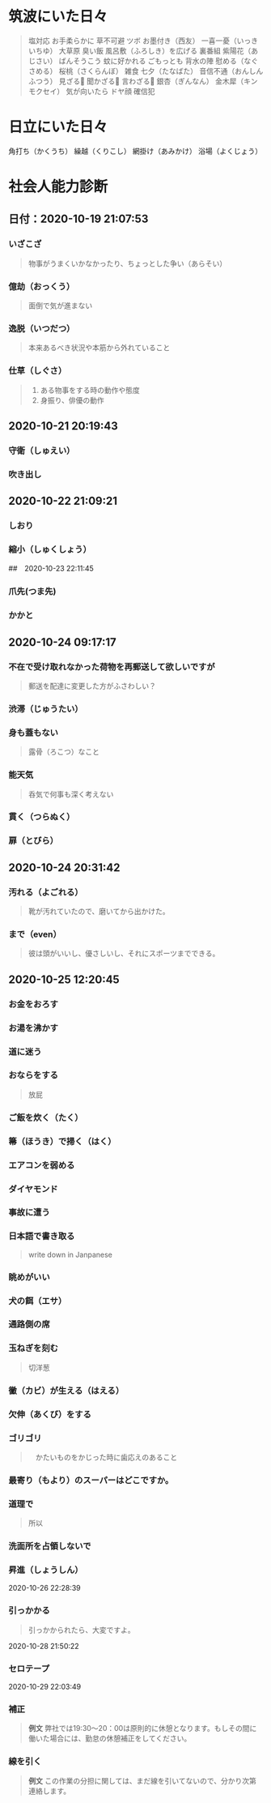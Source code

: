 # 筑波にいた日々
> 塩対応
> お手柔らかに
> 草不可避
> ツボ
> お墨付き（西友）
> 一喜一憂（いっきいちゆ）
> 大草原
> 臭い飯
> 風呂敷（ふろしき）を広げる
> 裏番組
> 紫陽花（あじさい）
> ばんそうこう
> 蚊に好かれる
> ごもっとも
> 背水の陣
> 慰める（なぐさめる）
> 桜桃（さくらんぼ）
> 雑食
> 七夕（たなばた）
> 音信不通（おんしんふつう）
> 見ざる🙈
> 聞かざる🙉
> 言わざる🙊
> 銀杏（ぎんなん）
> 金木犀（キンモクセイ）
> 気が向いたら
> ドヤ顔
> 確信犯

# 日立にいた日々

角打ち（かくうち）
繰越（くりこし）
網掛け（あみかけ）
浴場（よくじょう）

# 社会人能力診断

## 日付：2020-10-19 21:07:53

### いざこざ
> 物事がうまくいかなかったり、ちょっとした争い（あらそい）

### 億劫（おっくう）
> 面倒で気が進まない

### 逸脱（いつだつ）
> 本来あるべき状況や本筋から外れていること

### 仕草（しぐさ）
> 1. ある物事をする時の動作や態度
> 2. 身振り、俳優の動作


## 2020-10-21 20:19:43
### 守衛（しゅえい）

### 吹き出し

## 2020-10-22 21:09:21
### しおり
### 縮小（しゅくしょう）

##　2020-10-23 22:11:45
### 爪先(つま先)
### かかと

## 2020-10-24 09:17:17
### 不在で受け取れなかった荷物を再郵送して欲しいですが
> 郵送を配達に変更した方がふさわしい？

### 渋滞（じゅうたい）
### 身も蓋もない
> 露骨（ろこつ）なこと

### 能天気
> 呑気で何事も深く考えない

### 貫く（つらぬく）
### 扉（とびら）

## 2020-10-24 20:31:42
### 汚れる（よごれる）
> 靴が汚れていたので、磨いてから出かけた。

### まで（even）
> 彼は頭がいいし、優さしいし、それにスポーツまでできる。

## 2020-10-25 12:20:45
### お金をおろす
### お湯を沸かす
### 道に迷う
### おならをする
> 放屁
### ご飯を炊く（たく）
### 箒（ほうき）で掃く（はく）
### エアコンを弱める
### ダイヤモンド
### 事故に遭う
### 日本語で書き取る
> write down in Janpanese
### 眺めがいい
### 犬の餌（エサ）
### 通路側の席
### 玉ねぎを刻む
> 切洋葱
### 黴（カビ）が生える（はえる）
### 欠伸（あくび）をする
### ゴリゴリ
>　かたいものをかじった時に歯応えのあること
### 最寄り（もより）のスーパーはどこですか。

### 道理で
> 所以

### 洗面所を占領しないで
### 昇進（しょうしん）

2020-10-26 22:28:39
### 引っかかる
> 引っかかられたら、大変ですよ。

2020-10-28 21:50:22
### セロテープ

2020-10-29 22:03:49
### 補正
> **例文**
> 弊社では19:30〜20：00は原則的に休憩となります。もしその間に働いた場合には、勤怠の休憩補正をしてください。

### 線を引く
> **例文**
> この作業の分担に関しては、まだ線を引いてないので、分かり次第連絡します。



